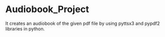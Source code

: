 # Audiobook_Project
It creates an audiobook of the given pdf file by using pyttsx3 and pypdf2 libraries in python.
